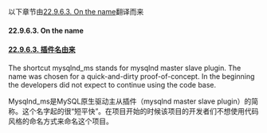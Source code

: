 以下章节由[22.9.6.3. On the name](http://dev.mysql.com/doc/refman/5.6/en/apis-php-mysqlnd-ms.name.html)翻译而来

#### 22.9.6.3. On the name
#### [22.9.6.3. 插件名由来](#22.9.6.3)

The shortcut mysqlnd_ms stands for mysqlnd master slave plugin. The name was chosen for a quick-and-dirty proof-of-concept. In the beginning the developers did not expect to continue using the code base.

Mysqlnd_ms是MySQL原生驱动主从插件（mysqlnd master slave plugin）的简称。这个名字起的很“短平快”。在项目开始的时候该项目的开发者们不想使用代码风格的命名方式来命名这个项目。